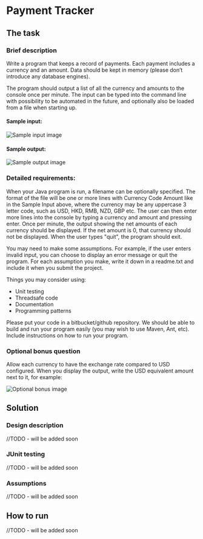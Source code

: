 # Payment Tracker

## The task
### Brief description
Write a program that keeps a record of payments. Each payment includes a currency and an amount. Data should be kept in memory (please don’t introduce any database engines).

The program should output a list of all the currency and amounts to the console once per minute. The input can be typed into the command line with possibility to be automated in the future, and optionally also be loaded from a file when starting up.

#### Sample input:
![Sample input image](https://i.imgur.com/b40MIdS.png)

#### Sample output:
![Sample output image](https://i.imgur.com/Mti3UM8.png)

### Detailed requirements:
When your Java program is run, a filename can be optionally specified. The format of the file will be one or more lines with Currency Code Amount like in the Sample Input above, where the currency may be any uppercase 3 letter code, such as USD, HKD, RMB, NZD, GBP etc. The user can then enter more lines into the console by typing a currency and amount and pressing enter. Once per minute, the output showing the net amounts of each currency should be displayed. If the net amount is 0, that currency should not be displayed. 
When the user types "quit", the program should exit.

You may need to make some assumptions. For example, if the user enters invalid input, you can choose to display an error message or quit the program. For each assumption you make, write it down in a readme.txt and include it when you submit the project.

Things you may consider using:

* Unit testing
* Threadsafe code
* Documentation
* Programming patterns

Please put your code in a bitbucket/github repository. We should be able to build and run your program easily (you may wish to use Maven, Ant, etc). Include instructions on how to run your program.

### Optional bonus question
Allow each currency to have the exchange rate compared to USD configured. When you display the output, write the USD equivalent amount next to it, for example:

![Optional bonus image](https://i.imgur.com/JU2ilqS.png)

## Solution
### Design description 

//TODO - will be added soon

### JUnit testing

//TODO - will be added soon

### Assumptions

//TODO - will be added soon

## How to run

//TODO - will be added soon


